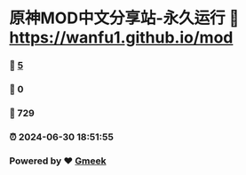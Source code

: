 # 原神MOD中文分享站-永久运行 :link: https://wanfu1.github.io/mod 
### :page_facing_up: [5](https://wanfu1.github.io/mod/tag.html) 
### :speech_balloon: 0 
### :hibiscus: 729 
### :alarm_clock: 2024-06-30 18:51:55 
### Powered by :heart: [Gmeek](https://github.com/Meekdai/Gmeek)
